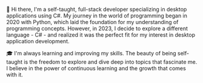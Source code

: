 👋 Hi there, I'm a self-taught, full-stack developer specializing in desktop applications using C#. My journey in the world of programming began in 2020 with Python, which laid the foundation for my understanding of programming concepts. However, in 2023, I decide to explore a different language - C# - and realized it was the perfect fit for my interest in desktop application development.

🎓 I'm always learning and improving my skills. The beauty of being self-taught is the freedom to explore and dive deep into topics that fascinate me. I believe in the power of continuous learning and the growth that comes with it.

<!---
TwwcTech/TwwcTech is a ✨ special ✨ repository because its `README.md` (this file) appears on your GitHub profile.
You can click the Preview link to take a look at your changes.
--->
